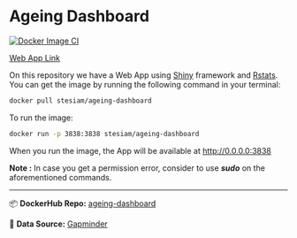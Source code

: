 # Ageing Dashboard

[![Docker Image CI](https://github.com/stesiam/AgeingDashboard/actions/workflows/docker-image.yml/badge.svg)](https://github.com/stesiam/AgeingDashboard/actions/workflows/docker-image.yml)

[Web App Link](https://stesiam.shinyapps.io/AgeingDashboard/)

On this repository we have a Web App using [Shiny](https://shiny.posit.co/) framework and [Rstats](https://www.r-project.org/).
You can get the image by running the following command in your terminal:

```bash
docker pull stesiam/ageing-dashboard
```

To run the image:

```bash
docker run -p 3838:3838 stesiam/ageing-dashboard
```

When you run the image, the App will be available at <a href="http://0.0.0.0:3838">http://0.0.0.0:3838</a>

**Note :** In case you get a permission error, consider to use <b><i>sudo</i></b> on the aforementioned commands.

<hr>

📦 **DockerHub Repo:** [ageing-dashboard](https://hub.docker.com/r/stesiam/ageing-dashboard)

💾 **Data Source:**  [Gapminder](https://www.gapminder.org/)
